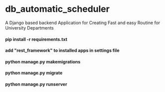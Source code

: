 # db_automatic_scheduler

A Django based backend Application for Creating Fast and easy Routine for University Departments

#### pip install -r requirements.txt

#### add "rest_framework" to installed apps in settings file

#### python manage.py makemigrations

#### python manage.py migrate

#### python manage.py runserver
